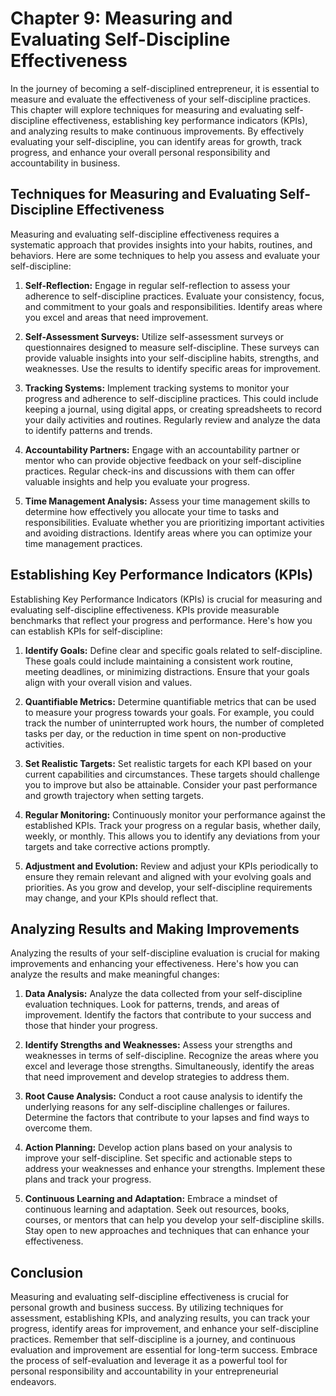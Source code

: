 # Chapter 9: Measuring and Evaluating Self-Discipline Effectiveness

In the journey of becoming a self-disciplined entrepreneur, it is essential to measure and evaluate the effectiveness of your self-discipline practices. This chapter will explore techniques for measuring and evaluating self-discipline effectiveness, establishing key performance indicators (KPIs), and analyzing results to make continuous improvements. By effectively evaluating your self-discipline, you can identify areas for growth, track progress, and enhance your overall personal responsibility and accountability in business.

## Techniques for Measuring and Evaluating Self-Discipline Effectiveness

Measuring and evaluating self-discipline effectiveness requires a systematic approach that provides insights into your habits, routines, and behaviors. Here are some techniques to help you assess and evaluate your self-discipline:

1. **Self-Reflection:** Engage in regular self-reflection to assess your adherence to self-discipline practices. Evaluate your consistency, focus, and commitment to your goals and responsibilities. Identify areas where you excel and areas that need improvement.
    
2. **Self-Assessment Surveys:** Utilize self-assessment surveys or questionnaires designed to measure self-discipline. These surveys can provide valuable insights into your self-discipline habits, strengths, and weaknesses. Use the results to identify specific areas for improvement.
    
3. **Tracking Systems:** Implement tracking systems to monitor your progress and adherence to self-discipline practices. This could include keeping a journal, using digital apps, or creating spreadsheets to record your daily activities and routines. Regularly review and analyze the data to identify patterns and trends.
    
4. **Accountability Partners:** Engage with an accountability partner or mentor who can provide objective feedback on your self-discipline practices. Regular check-ins and discussions with them can offer valuable insights and help you evaluate your progress.
    
5. **Time Management Analysis:** Assess your time management skills to determine how effectively you allocate your time to tasks and responsibilities. Evaluate whether you are prioritizing important activities and avoiding distractions. Identify areas where you can optimize your time management practices.
    

## Establishing Key Performance Indicators (KPIs)

Establishing Key Performance Indicators (KPIs) is crucial for measuring and evaluating self-discipline effectiveness. KPIs provide measurable benchmarks that reflect your progress and performance. Here's how you can establish KPIs for self-discipline:

1. **Identify Goals:** Define clear and specific goals related to self-discipline. These goals could include maintaining a consistent work routine, meeting deadlines, or minimizing distractions. Ensure that your goals align with your overall vision and values.
    
2. **Quantifiable Metrics:** Determine quantifiable metrics that can be used to measure your progress towards your goals. For example, you could track the number of uninterrupted work hours, the number of completed tasks per day, or the reduction in time spent on non-productive activities.
    
3. **Set Realistic Targets:** Set realistic targets for each KPI based on your current capabilities and circumstances. These targets should challenge you to improve but also be attainable. Consider your past performance and growth trajectory when setting targets.
    
4. **Regular Monitoring:** Continuously monitor your performance against the established KPIs. Track your progress on a regular basis, whether daily, weekly, or monthly. This allows you to identify any deviations from your targets and take corrective actions promptly.
    
5. **Adjustment and Evolution:** Review and adjust your KPIs periodically to ensure they remain relevant and aligned with your evolving goals and priorities. As you grow and develop, your self-discipline requirements may change, and your KPIs should reflect that.
    

## Analyzing Results and Making Improvements

Analyzing the results of your self-discipline evaluation is crucial for making improvements and enhancing your effectiveness. Here's how you can analyze the results and make meaningful changes:

1. **Data Analysis:** Analyze the data collected from your self-discipline evaluation techniques. Look for patterns, trends, and areas of improvement. Identify the factors that contribute to your success and those that hinder your progress.
    
2. **Identify Strengths and Weaknesses:** Assess your strengths and weaknesses in terms of self-discipline. Recognize the areas where you excel and leverage those strengths. Simultaneously, identify the areas that need improvement and develop strategies to address them.
    
3. **Root Cause Analysis:** Conduct a root cause analysis to identify the underlying reasons for any self-discipline challenges or failures. Determine the factors that contribute to your lapses and find ways to overcome them.
    
4. **Action Planning:** Develop action plans based on your analysis to improve your self-discipline. Set specific and actionable steps to address your weaknesses and enhance your strengths. Implement these plans and track your progress.
    
5. **Continuous Learning and Adaptation:** Embrace a mindset of continuous learning and adaptation. Seek out resources, books, courses, or mentors that can help you develop your self-discipline skills. Stay open to new approaches and techniques that can enhance your effectiveness.
    

## Conclusion

Measuring and evaluating self-discipline effectiveness is crucial for personal growth and business success. By utilizing techniques for assessment, establishing KPIs, and analyzing results, you can track your progress, identify areas for improvement, and enhance your self-discipline practices. Remember that self-discipline is a journey, and continuous evaluation and improvement are essential for long-term success. Embrace the process of self-evaluation and leverage it as a powerful tool for personal responsibility and accountability in your entrepreneurial endeavors.
